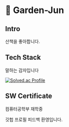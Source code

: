 
<!--
### Hi there 👋
**garden-jun/garden-jun** is a ✨ _special_ ✨ repository because its `README.md` (this file) appears on your GitHub profile.

Here are some ideas to get you started:

- 🔭 I’m currently working on ...
- 🌱 I’m currently learning ...
- 👯 I’m looking to collaborate on ...
- 🤔 I’m looking for help with ...
- 💬 Ask me about ...
- 📫 How to reach me: ...
- 😄 Pronouns: ...
- ⚡ Fun fact: ...
-->


# 👋 Garden-Jun

## Intro
산책을 좋아합니다.
  
## Tech Stack
말하는 감자입니다
  
[![Solved.ac Profile](http://mazassumnida.wtf/api/v2/generate_badge?boj=gardenjun)](https://solved.ac/gardenjun)

## SW Certificate
컴퓨터공학부 재학중

깃헙 프로필 피드백 환영입니다.
